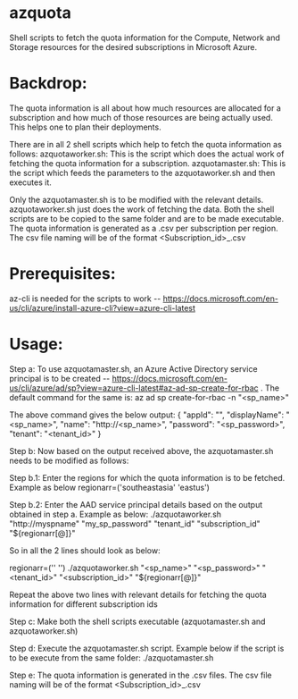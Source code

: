# azquota
Shell scripts to fetch the quota information for the Compute, Network and Storage resources for the desired subscriptions in Microsoft Azure.  

Backdrop:
=========
The quota information is all about how much resources are allocated for a subscription and how much of those resources are being actually used. This helps one to plan their deployments.

There are in all 2 shell scripts which help to fetch the quota information as follows:
azquotaworker.sh: This is the script which does the actual work of fetching the quota information for a subscription.
azquotamaster.sh: This is the script which feeds the parameters to the azquotaworker.sh and then executes it.

Only the azquotamaster.sh is to be modified with the relevant details. 
azquotaworker.sh just does the work of fetching the data.
Both the shell scripts are to be copied to the same folder and are to be made executable. The quota information is generated as a .csv per subscription per region. The csv file naming will be of the format <Subscription_id>_<region>.csv  


Prerequisites:
==============
az-cli is needed for the scripts to work -- https://docs.microsoft.com/en-us/cli/azure/install-azure-cli?view=azure-cli-latest


Usage:
======

Step a:
To use azquotamaster.sh, an Azure Active Directory service principal is to be created -- https://docs.microsoft.com/en-us/cli/azure/ad/sp?view=azure-cli-latest#az-ad-sp-create-for-rbac . 
The default command for the same is:
az ad sp create-for-rbac -n "<sp_name>"

The above command gives the below output:
{
  "appId": "<your app id>",
  "displayName": "<sp_name>",
  "name": "http://<sp_name>",
  "password": "<sp_password>",
  "tenant": "<tenant_id>"
}

Step b:
Now based on the output received above, the azquotamaster.sh needs to be modified as follows:

Step b.1:
Enter the regions for which the quota information is to be fetched. Example as below
regionarr=('southeastasia' 'eastus')

Step b.2:
Enter the AAD service principal details based on the output obtained in step a. Example as below:
./azquotaworker.sh "http://myspname" "my_sp_password" "tenant_id" "subscription_id" "${regionarr[@]}"

So in all the 2 lines should look as below:

regionarr=('<region1>' '<region2>')
./azquotaworker.sh "<sp_name>" "<sp_password>" "<tenant_id>" "<subscription_id>" "${regionarr[@]}"


Repeat the above two lines with relevant details for fetching the quota information for different subscription ids


Step c:
Make both the shell scripts executable (azquotamaster.sh and azquotaworker.sh)

Step d:
Execute the azquotamaster.sh script. Example below if the script is to be execute from the same folder:
./azquotamaster.sh


Step e:
The quota information is generated in the .csv files. The csv file naming will be of the format <Subscription_id>_<region>.csv
